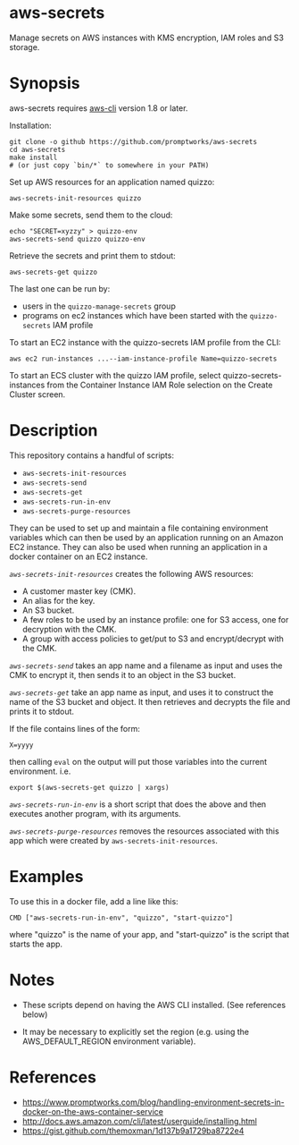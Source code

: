 aws-secrets
===========
Manage secrets on AWS instances with KMS encryption, IAM roles and S3 storage.

Synopsis
========

aws-secrets requires [aws-cli](https://aws.amazon.com/cli/) version 1.8 or later.

Installation:
```
git clone -o github https://github.com/promptworks/aws-secrets
cd aws-secrets
make install
# (or just copy `bin/*` to somewhere in your PATH)
```

Set up AWS resources for an application named quizzo:
```
aws-secrets-init-resources quizzo
```

Make some secrets, send them to the cloud:
```
echo "SECRET=xyzzy" > quizzo-env
aws-secrets-send quizzo quizzo-env
```

Retrieve the secrets and print them to stdout:

```
aws-secrets-get quizzo
```

The last one can be run by:
  - users in the `quizzo-manage-secrets` group
  - programs on ec2 instances which have been started with the `quizzo-secrets` IAM profile

To start an EC2 instance with the quizzo-secrets IAM profile from the CLI:

  `aws ec2 run-instances ...--iam-instance-profile Name=quizzo-secrets`

To start an ECS cluster with the quizzo IAM profile, select quizzo-secrets-instances from the
Container Instance IAM Role selection on the Create Cluster screen.

Description
===========

This repository contains a handful of scripts:

- `aws-secrets-init-resources`
- `aws-secrets-send`
- `aws-secrets-get`
- `aws-secrets-run-in-env`
- `aws-secrets-purge-resources`

They can be used to set up and maintain a file containing environment
variables which can then be used by an application running on an Amazon EC2
instance.  They can also be used when running an application in a
docker container on an EC2 instance.

*`aws-secrets-init-resources`* creates the following AWS resources:

- A customer master key (CMK).
- An alias for the key.
- An S3 bucket.
- A few roles to be used by an instance profile: one for S3 access, one for decryption with the CMK.
- A group with access policies to get/put to S3 and encrypt/decrypt with the CMK.

*`aws-secrets-send`* takes an app name and a  filename as input and uses
the CMK to encrypt it, then sends it to an object in the S3 bucket.

*`aws-secrets-get`* take an app name as input, and uses it to
construct the name of the S3 bucket and object.  It then retrieves
and decrypts the file and prints it to stdout.

If the file contains lines of the form:

```
X=yyyy
```
then calling `eval` on the output will put those
variables into the current environment.  i.e.

```
export $(aws-secrets-get quizzo | xargs)
```

*`aws-secrets-run-in-env`* is a short script that does the above and
then executes another program, with its arguments.

*`aws-secrets-purge-resources`* removes the resources associated with this
app which were created by `aws-secrets-init-resources`.

Examples
=======
To use this in a docker file, add a line like this:
```
CMD ["aws-secrets-run-in-env", "quizzo", "start-quizzo"]
```
where "quizzo" is the name of your app, and "start-quizzo"
is the script that starts the app.

Notes
======

- These scripts depend on having the AWS CLI installed.  (See references below)

- It may be necessary to explicitly set the region (e.g. using the AWS_DEFAULT_REGION environment variable).

References
==========

- https://www.promptworks.com/blog/handling-environment-secrets-in-docker-on-the-aws-container-service
- http://docs.aws.amazon.com/cli/latest/userguide/installing.html
- https://gist.github.com/themoxman/1d137b9a1729ba8722e4
